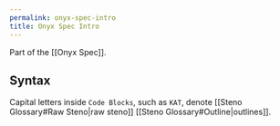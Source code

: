 ```yaml
---
permalink: onyx-spec-intro
title: Onyx Spec Intro
---
```


Part of the [[Onyx Spec]].

## Syntax

Capital letters inside `Code Blocks`, such as `KAT`, denote [[Steno Glossary#Raw Steno|raw steno]] [[Steno Glossary#Outline|outlines]].
